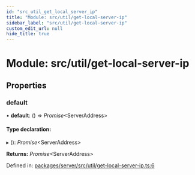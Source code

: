 ```yaml
---
id: "src_util_get_local_server_ip"
title: "Module: src/util/get-local-server-ip"
sidebar_label: "src/util/get-local-server-ip"
custom_edit_url: null
hide_title: true
---
```


# Module: src/util/get-local-server-ip

## Properties

### default

• **default**: () => *Promise*<ServerAddress\>

#### Type declaration:

▸ (): *Promise*<ServerAddress\>

**Returns:** *Promise*<ServerAddress\>

Defined in: [packages/server/src/util/get-local-server-ip.ts:6](https://github.com/xr3ngine/xr3ngine/blob/66a84a950/packages/server/src/util/get-local-server-ip.ts#L6)
